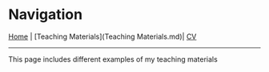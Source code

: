 # Navigation
[Home](README.md) | [Teaching Materials](Teaching Materials.md)| [CV](CV2.md)

---
<p>This page includes different examples of my teaching materials </p>
